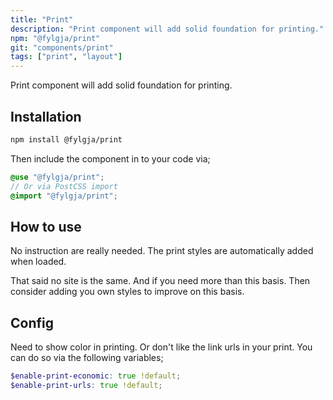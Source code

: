```yaml
---
title: "Print"
description: "Print component will add solid foundation for printing."
npm: "@fylgja/print"
git: "components/print"
tags: ["print", "layout"]
---
```


Print component will add solid foundation for printing.

## Installation

```bash
npm install @fylgja/print
```

Then include the component in to your code via;

```scss
@use "@fylgja/print";
// Or via PostCSS import
@import "@fylgja/print";
```

## How to use

No instruction are really needed.
The print styles are automatically added when loaded.

That said no site is the same.
And if you need more than this basis.
Then consider adding you own styles to improve on this basis.

## Config

Need to show color in printing.
Or don't like the link urls in your print.
You can do so via the following variables;

```scss
$enable-print-economic: true !default;
$enable-print-urls: true !default;
```
